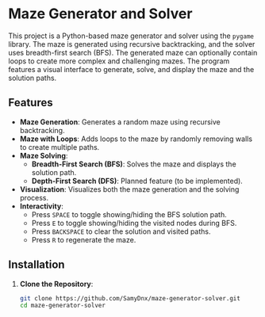 # Maze Generator and Solver

This project is a Python-based maze generator and solver using the `pygame` library. The maze is generated using recursive backtracking, and the solver uses breadth-first search (BFS). The generated maze can optionally contain loops to create more complex and challenging mazes. The program features a visual interface to generate, solve, and display the maze and the solution paths.

## Features

- **Maze Generation**: Generates a random maze using recursive backtracking.
- **Maze with Loops**: Adds loops to the maze by randomly removing walls to create multiple paths.
- **Maze Solving**:
  - **Breadth-First Search (BFS)**: Solves the maze and displays the solution path.
  - **Depth-First Search (DFS)**: Planned feature (to be implemented).
- **Visualization**: Visualizes both the maze generation and the solving process.
- **Interactivity**: 
  - Press `SPACE` to toggle showing/hiding the BFS solution path.
  - Press `E` to toggle showing/hiding the visited nodes during BFS.
  - Press `BACKSPACE` to clear the solution and visited paths.
  - Press `R` to regenerate the maze.

## Installation

1. **Clone the Repository**:
   ```bash
   git clone https://github.com/SamyDnx/maze-generator-solver.git
   cd maze-generator-solver
